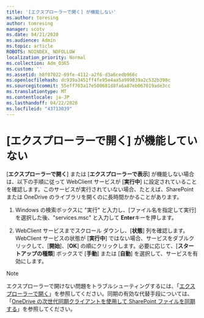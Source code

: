 ```yaml
---
title: '[エクスプローラーで開く] が機能しない'
ms.author: toresing
author: tomresing
manager: scotv
ms.date: 04/21/2020
ms.audience: Admin
ms.topic: article
ROBOTS: NOINDEX, NOFOLLOW
localization_priority: Normal
ms.collection: Adm_O365
ms.custom: ''
ms.assetid: b8f07022-69fe-4112-a2f6-d3a6cedb966c
ms.openlocfilehash: dc939a3451ff4fe95e4aa5a999839a2c532b398c
ms.sourcegitcommit: 55eff703a17e500681d8fa6a87eb067019ade3cc
ms.translationtype: MT
ms.contentlocale: ja-JP
ms.lasthandoff: 04/22/2020
ms.locfileid: "43713039"
---
```

# <a name="open-with-explorer-isnt-working"></a>[エクスプローラーで開く] が機能していない

[**エクスプローラーで開く**] または [**エクスプローラーで表示**] が機能しない場合は、以下の手順に従って WebClient サービスが [**実行中**] に設定されていることを確認します。このサービスが実行されていない場合、たとえば、SharePoint または OneDrive のライブラリを開くのに長時間かかることがあります。 
  
1. Windows の検索ボックスに "実行" と入力し、[ファイル名を指定して実行] を選択した後、"services.msc" と入力して **Enter**キーを押します。
    
2. WebClient サービスまでスクロール ダウンし、[**状態**] 列を確認します。WebClient サービスの状態が [**実行中**] ではない場合、サービスをダブルクリックして、[**開始**]、[**OK**] の順にクリックします。必要に応じて、[**スタートアップの種類**] ボックスで [**手動**] または [**自動**] を選択して、サービスを有効にします。 
    
> [!NOTE]
> エクスプローラーで開けない問題をトラブルシューティングするには、「[エクスプローラーで開く](https://go.microsoft.com/fwlink/?linkid=871665)」を参照してください。同期の有効な代替手段については、「[OneDrive の次世代同期クライアントを使用して SharePoint ファイルを同期する](https://go.microsoft.com/fwlink/?linkid=871666)」を参照してください。 
  

